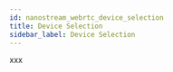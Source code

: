 ```yaml
---
id: nanostream_webrtc_device_selection
title: Device Selection
sidebar_label: Device Selection
---
```


xxx